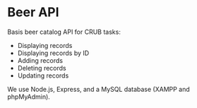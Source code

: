 # Beer API

Basis beer catalog API for CRUB tasks: 

- Displaying records
- Displaying records by ID
- Adding records
- Deleting records
- Updating records

We use Node.js, Express, and a MySQL database (XAMPP and phpMyAdmin). 